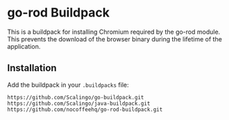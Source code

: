 # go-rod Buildpack

This is a buildpack for installing Chromium required by the go-rod module. This prevents the download of the browser binary during the lifetime of the application.

## Installation

Add the buildpack in your `.buildpacks` file:

```
https://github.com/Scalingo/go-buildpack.git
https://github.com/Scalingo/java-buildpack.git
https://github.com/nocoffeehq/go-rod-buildpack.git
```